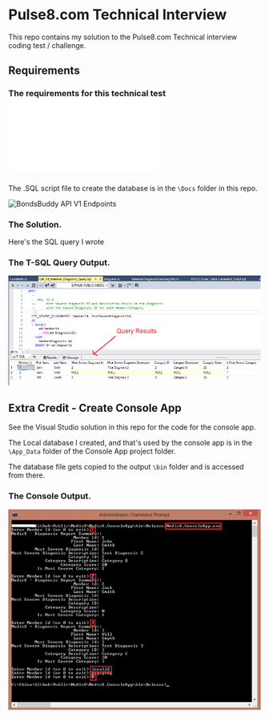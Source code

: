 # Pulse8.com Technical Interview

This repo contains my solution to the Pulse8.com Technical interview coding test / challenge.

## Requirements

### The requirements for this technical test ![can be found here](/Docs/Pulse8-Technical-Interview.pdf?raw=true "pulse 8 technical interview coding test solution") 

The .SQL script file to create the database is in the `\Docs` folder in this repo.

![BondsBuddy API V1 Endpoints](/Docs/Media/v1-api-homepage-screenshot.png?raw=true "BondsBuddy API V1 Endpoints") 

### The Solution.

Here's the SQL query I wrote

### The T-SQL Query Output.

![pulse 8 technical interview coding test solution](/Docs/pulse8-coding-test-medic8-query-results-screenshot.png?raw=true "pulse 8 technical interview coding test solution") 

## Extra Credit - Create Console App

See the Visual Studio solution in this repo for the code for the console app.

The Local database I created, and that's used by the console app is in the `\App_Data` folder of the Console App project folder.

The database file gets copied to the output `\bin` folder and is accessed from there.

### The Console Output.

![pulse 8 technical interview coding test solution](/Docs/pulse8-coding-test-medic8-console-app-screenshot.png?raw=true "pulse 8 technical interview coding test solution") 